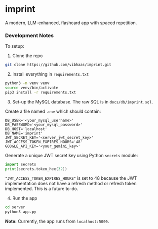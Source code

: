 # imprint

A modern, LLM-enhanced, flashcard app with spaced repetition.

### Development Notes

To setup:

1. Clone the repo

```bash
git clone https://github.com/vibhaas/imprint.git
```

2. Install everything in `requirements.txt`

```bash
python3 -m venv venv
source venv/bin/activate
pip3 install -r requirements.txt
```

3. Set-up the MySQL database. The raw SQL is in `docs/db/imprint.sql`.

Create a file named `.env` which should contain:

```
DB_USER='<your_mysql_username>'
DB_PASSWORD='<your_mysql_password>'
DB_HOST='localhost'
DB_NAME='imprint'
JWT_SECRET_KEY='<server_jwt_secret_key>'
JWT_ACCESS_TOKEN_EXPIRES_HOURS='48'
GOOGLE_API_KEY='<your_gemini_key>'
```

Generate a unique JWT secret key using Python `secrets` module:

```python
import secrets
print(secrets.token_hex(32))
```

`"JWT_ACCESS_TOKEN_EXPIRES_HOURS"` is set to 48 because the JWT implementation does not have a refresh method or refresh token implemented. This is a future to-do.

4. Run the app

```bash
cd server
python3 app.py
```

**Note:** Currently, the app runs from `localhost:5000`.
